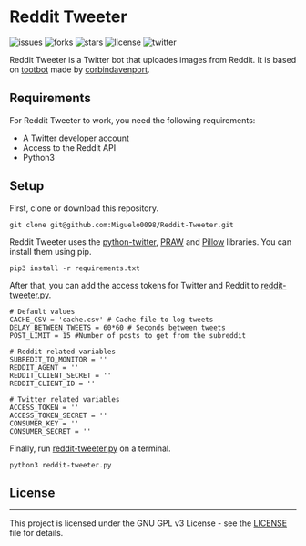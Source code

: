 # Reddit Tweeter

![issues](https://img.shields.io/github/issues/Miguelo0098/Reddit-Tweeter?style=flat-square) ![forks](https://img.shields.io/github/forks/Miguelo0098/Reddit-Tweeter?style=flat-square) ![stars](https://img.shields.io/github/stars/Miguelo0098/Reddit-Tweeter?style=flat-square) ![license](https://img.shields.io/github/license/Miguelo0098/Reddit-Tweeter?style=flat-square) ![twitter](https://img.shields.io/twitter/url?style=social&url=https%3A%2F%2Ftwitter.com%2Fmiguelo0098)

Reddit Tweeter is a Twitter bot that uploades images from Reddit. It is based on [tootbot](https://github.com/corbindavenport/tootbot) made by [corbindavenport](https://github.com/corbindavenport).

## Requirements

For Reddit Tweeter to work, you need the following requirements:

- A Twitter developer account
- Access to the Reddit API
- Python3

## Setup

First, clone or download this repository.

```
git clone git@github.com:Miguelo0098/Reddit-Tweeter.git
```

Reddit Tweeter uses the [python-twitter](https://github.com/bear/python-twitter), [PRAW](https://praw.readthedocs.io/en/latest/) and [Pillow](https://github.com/python-pillow/Pillow) libraries. You can install them using pip.

```
pip3 install -r requirements.txt
```

After that, you can add the access tokens for Twitter and Reddit to [reddit-tweeter.py](reddit-tweeter.py).

```
# Default values
CACHE_CSV = 'cache.csv' # Cache file to log tweets
DELAY_BETWEEN_TWEETS = 60*60 # Seconds between tweets
POST_LIMIT = 15 #Number of posts to get from the subreddit

# Reddit related variables
SUBREDIT_TO_MONITOR = ''
REDDIT_AGENT = ''
REDDIT_CLIENT_SECRET = ''
REDDIT_CLIENT_ID = ''

# Twitter related variables
ACCESS_TOKEN = ''
ACCESS_TOKEN_SECRET = ''
CONSUMER_KEY = ''
CONSUMER_SECRET = ''
```

Finally, run [reddit-tweeter.py](reddit-tweeter.py) on a terminal.

```
python3 reddit-tweeter.py
```

## License

----
This project is licensed under the GNU GPL v3 License - see the [LICENSE](LICENSE) file for details.